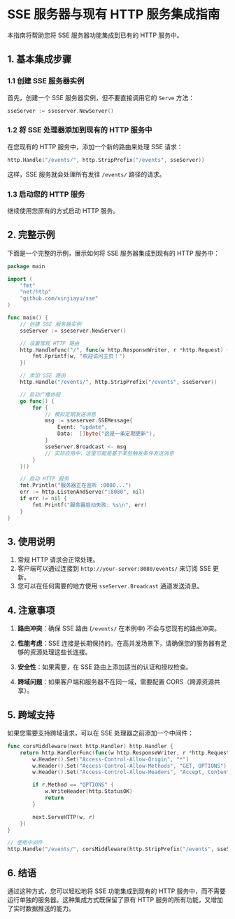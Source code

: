 # SSE 服务器与现有 HTTP 服务集成指南

本指南将帮助您将 SSE 服务器功能集成到已有的 HTTP 服务中。

## 1. 基本集成步骤

### 1.1 创建 SSE 服务器实例

首先，创建一个 SSE 服务器实例，但不要直接调用它的 `Serve` 方法：

```go
sseServer := sseserver.NewServer()
```

### 1.2 将 SSE 处理器添加到现有的 HTTP 服务中

在您现有的 HTTP 服务中，添加一个新的路由来处理 SSE 请求：

```go
http.Handle("/events/", http.StripPrefix("/events", sseServer))
```

这样，SSE 服务就会处理所有发往 `/events/` 路径的请求。

### 1.3 启动您的 HTTP 服务

继续使用您原有的方式启动 HTTP 服务。

## 2. 完整示例

下面是一个完整的示例，展示如何将 SSE 服务器集成到现有的 HTTP 服务中：

```go
package main

import (
    "fmt"
    "net/http"
    "github.com/xinjiayu/sse"
)

func main() {
    // 创建 SSE 服务器实例
    sseServer := sseserver.NewServer()

    // 设置常规 HTTP 路由
    http.HandleFunc("/", func(w http.ResponseWriter, r *http.Request) {
        fmt.Fprintf(w, "欢迎访问主页！")
    })

    // 添加 SSE 路由
    http.Handle("/events/", http.StripPrefix("/events", sseServer))

    // 启动广播协程
    go func() {
        for {
            // 模拟定期发送消息
            msg := sseserver.SSEMessage{
                Event: "update",
                Data:  []byte("这是一条定期更新"),
            }
            sseServer.Broadcast <- msg
            // 实际应用中，这里可能是基于某些触发条件发送消息
        }
    }()

    // 启动 HTTP 服务
    fmt.Println("服务器正在监听 :8080...")
    err := http.ListenAndServe(":8080", nil)
    if err != nil {
        fmt.Printf("服务器启动失败: %s\n", err)
    }
}
```

## 3. 使用说明

1. 常规 HTTP 请求会正常处理。
2. 客户端可以通过连接到 `http://your-server:8080/events/` 来订阅 SSE 更新。
3. 您可以在任何需要的地方使用 `sseServer.Broadcast` 通道发送消息。

## 4. 注意事项

1. **路由冲突**：确保 SSE 路由 (`/events/` 在本例中) 不会与您现有的路由冲突。

2. **性能考虑**：SSE 连接是长期保持的。在高并发场景下，请确保您的服务器有足够的资源处理这些长连接。

3. **安全性**：如果需要，在 SSE 路由上添加适当的认证和授权检查。

4. **跨域问题**：如果客户端和服务器不在同一域，需要配置 CORS（跨源资源共享）。

## 5. 跨域支持

如果您需要支持跨域请求，可以在 SSE 处理器之前添加一个中间件：

```go
func corsMiddleware(next http.Handler) http.Handler {
    return http.HandlerFunc(func(w http.ResponseWriter, r *http.Request) {
        w.Header().Set("Access-Control-Allow-Origin", "*")
        w.Header().Set("Access-Control-Allow-Methods", "GET, OPTIONS")
        w.Header().Set("Access-Control-Allow-Headers", "Accept, Content-Type, Content-Length, Accept-Encoding, X-CSRF-Token, Authorization")

        if r.Method == "OPTIONS" {
            w.WriteHeader(http.StatusOK)
            return
        }

        next.ServeHTTP(w, r)
    })
}

// 使用中间件
http.Handle("/events/", corsMiddleware(http.StripPrefix("/events", sseServer)))
```

## 6. 结语

通过这种方式，您可以轻松地将 SSE 功能集成到现有的 HTTP 服务中，而不需要运行单独的服务器。这种集成方式既保留了原有 HTTP 服务的所有功能，又增加了实时数据推送的能力。
